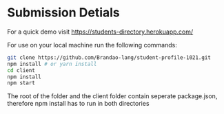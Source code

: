 # Submission Detials

For a quick demo visit https://students-directory.herokuapp.com/

For use on your local machine run the following commands:

```bash
git clone https://github.com/Brandao-lang/student-profile-1021.git
npm install # or yarn install
cd client
npm install
npm start
```

The root of the folder and the client folder contain seperate package.json, therefore npm install has to run in both directories
